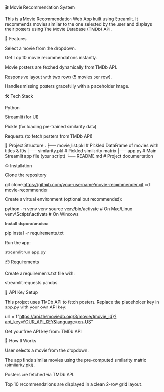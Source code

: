 🎬 Movie Recommendation System

This is a Movie Recommendation Web App built using Streamlit. It recommends movies similar to the one selected by the user and displays their posters using The Movie Database (TMDb) API.

🚀 Features

Select a movie from the dropdown.

Get Top 10 movie recommendations instantly.

Movie posters are fetched dynamically from TMDb API.

Responsive layout with two rows (5 movies per row).

Handles missing posters gracefully with a placeholder image.

🛠️ Tech Stack

Python

Streamlit (for UI)

Pickle (for loading pre-trained similarity data)

Requests (to fetch posters from TMDb API)

📂 Project Structure
.
├── movie_list.pkl         # Pickled DataFrame of movies with titles & IDs
├── similarity.pkl         # Pickled similarity matrix
├── app.py                 # Main Streamlit app file (your script)
└── README.md              # Project documentation

⚙️ Installation

Clone the repository:

git clone https://github.com/your-username/movie-recommender.git
cd movie-recommender


Create a virtual environment (optional but recommended):

python -m venv venv
source venv/bin/activate     # On Mac/Linux
venv\Scripts\activate        # On Windows


Install dependencies:

pip install -r requirements.txt


Run the app:

streamlit run app.py

📦 Requirements

Create a requirements.txt file with:

streamlit
requests
pandas

🔑 API Key Setup

This project uses TMDb API to fetch posters.
Replace the placeholder key in app.py with your own API key:

url = f"https://api.themoviedb.org/3/movie/{movie_id}?api_key=YOUR_API_KEY&language=en-US"


Get your free API key from: TMDb API

🎯 How It Works

User selects a movie from the dropdown.

The app finds similar movies using the pre-computed similarity matrix (similarity.pkl).

Posters are fetched via TMDb API.

Top 10 recommendations are displayed in a clean 2-row grid layout.
